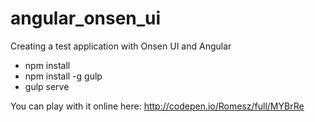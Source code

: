 # angular_onsen_ui
Creating a test application with Onsen UI and Angular

* npm install
* npm install -g gulp
* gulp serve


You can play with it online here:
http://codepen.io/Romesz/full/MYBrRe
